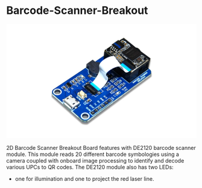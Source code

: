 # Barcode-Scanner-Breakout


<img src= https://github.com/sbcshop/Barcode-Scanner-Breakout/blob/main/images/breakout.jpg />

2D Barcode Scanner Breakout Board features with DE2120 barcode scanner module. This module reads 20 different barcode symbologies using a camera coupled with onboard image processing to identify and decode various UPCs to QR codes. 
The DE2120 module also has two LEDs:
 * one for illumination and one to project the red laser line.


